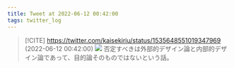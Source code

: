```yaml
---
title: Tweet at 2022-06-12 00:42:00
tags: twitter_log
---
```


> [!CITE] https://twitter.com/kaisekiriu/status/1535648551019347969 (2022-06-12 00:42:00)
> ![](https://twitter.com/kaisekiriu/status/1535648551019347969)
> 否定すべきは外部的デザイン論と内部的デザイン論であって、目的論そのものではないという話。
